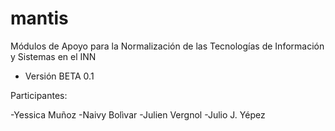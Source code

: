 mantis
==========

Módulos de Apoyo para la Normalización de las Tecnologías de Información y Sistemas en el INN

- Versión BETA 0.1

Participantes:

-Yessica Muñoz
-Naivy Bolìvar
-Julien Vergnol
-Julio J. Yépez

